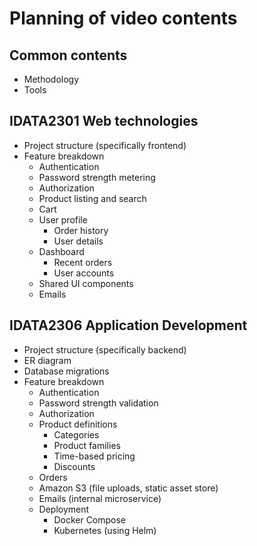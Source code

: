 # Planning of video contents

## Common contents

- Methodology
- Tools

## IDATA2301 Web technologies

- Project structure (specifically frontend)
- Feature breakdown
  - Authentication
  - Password strength metering
  - Authorization
  - Product listing and search
  - Cart
  - User profile
    - Order history
    - User details
  - Dashboard
    - Recent orders
    - User accounts
  - Shared UI components
  - Emails

## IDATA2306 Application Development

- Project structure (specifically backend)
- ER diagram
- Database migrations
- Feature breakdown
  - Authentication
  - Password strength validation
  - Authorization
  - Product definitions
    - Categories
    - Product families
    - Time-based pricing
    - Discounts
  - Orders
  - Amazon S3 (file uploads, static asset store)
  - Emails (internal microservice)
  - Deployment
    - Docker Compose
    - Kubernetes (using Helm)
